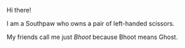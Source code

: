 Hi there!

I am a Southpaw who owns a pair of left-handed scissors.

My friends call me just *Bhoot* because Bhoot means Ghost.
